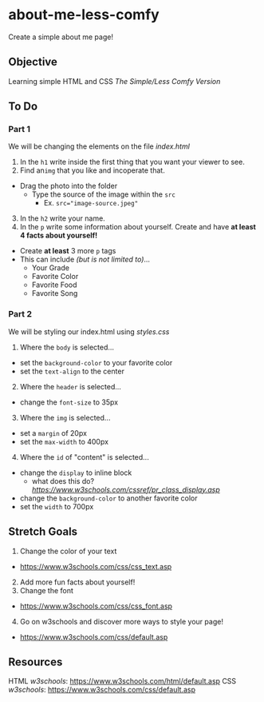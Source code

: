 # about-me-less-comfy
Create a simple about me page!

## Objective
Learning simple HTML and CSS *The Simple/Less Comfy Version*

## To Do
### Part 1
We will be changing the elements on the file _index.html_
1. In the ```h1``` write inside the first thing that you want your viewer to see.
2. Find an```img``` that you like and incoperate that. 
  * Drag the photo into the folder
    * Type the source of the image within the ```src```
      *  Ex. ```src="image-source.jpeg"```
3. In the ```h2``` write your name.
4. In the ```p``` write some information about yourself. Create and have **at least 4 facts about yourself!** 
 * Create **at least** 3 more ```p``` tags
 * This can include *(but is not limited to)*...
   * Your Grade
   * Favorite Color
   * Favorite Food
   * Favorite Song

### Part 2
We will be styling our index.html using _styles.css_
1. Where the ```body``` is selected...
 * set the ```background-color``` to your favorite color
 * set the ```text-align``` to the center
2. Where the ```header``` is selected...
 * change the ```font-size``` to 35px
3. Where the ```img``` is selected...
 * set a ```margin``` of 20px
 * set the  ```max-width``` to 400px
4. Where the ```id``` of "content" is selected...
 * change the ```display``` to inline block
   * what does this do? _https://www.w3schools.com/cssref/pr_class_display.asp_   
 *  change the ```background-color``` to another favorite color
 * set the  ```width``` to 700px

## Stretch Goals
1. Change the color of your text
 * https://www.w3schools.com/css/css_text.asp
2. Add more fun facts about yourself!
3. Change the font
 * https://www.w3schools.com/css/css_font.asp
4. Go on w3schools and discover more ways to style your page!
 * https://www.w3schools.com/css/default.asp

## Resources
HTML _w3schools_: https://www.w3schools.com/html/default.asp
CSS _w3schools_: https://www.w3schools.com/css/default.asp
